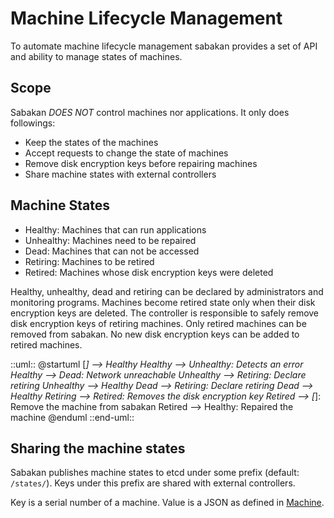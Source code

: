 Machine Lifecycle Management
============================

To automate machine lifecycle management sabakan provides a set of API and ability to
manage states of machines.

Scope
-----

Sabakan *DOES NOT* control machines nor applications.
It only does followings:

* Keep the states of the machines
* Accept requests to change the state of machines
* Remove disk encryption keys before repairing machines
* Share machine states with external controllers

Machine States
--------------

* Healthy: Machines that can run applications
* Unhealthy: Machines need to be repaired
* Dead: Machines that can not be accessed
* Retiring: Machines to be retired
* Retired: Machines whose disk encryption keys were deleted

Healthy, unhealthy, dead and retiring can be declared by administrators and monitoring programs.
Machines become retired state only when their disk encryption keys are deleted.
The controller is responsible to safely remove disk encryption keys of retiring machines.
Only retired machines can be removed from sabakan.
No new disk encryption keys can be added to retired machines.

::uml::
@startuml
[*] --> Healthy
Healthy --> Unhealthy: Detects an error
Healthy --> Dead: Network unreachable
Unhealthy --> Retiring: Declare retiring
Unhealthy --> Healthy
Dead --> Retiring: Declare retiring
Dead --> Healthy
Retiring --> Retired: Removes the disk encryption key
Retired --> [*]: Remove the machine from sabakan
Retired --> Healthy: Repaired the machine
@enduml
::end-uml::

Sharing the machine states
--------------------------

Sabakan publishes machine states to etcd under some prefix (default: `/states/`).
Keys under this prefix are shared with external controllers.

Key is a serial number of a machine.
Value is a JSON as defined in [Machine](machine.md).
